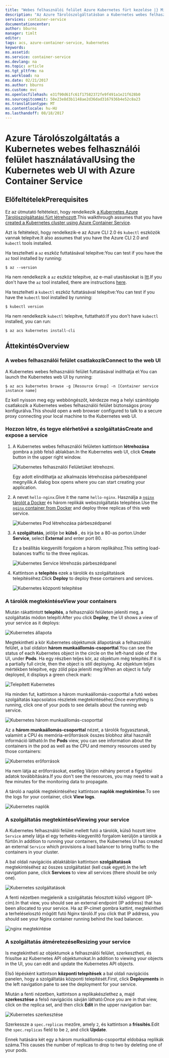 ```yaml
---
title: "Webes felhasználói felület Azure Kubernetes fürt kezelése |} Microsoft Docs"
description: "Az Azure Tárolószolgáltatásban a Kubernetes webes felhasználói felület használatával"
services: container-service
documentationcenter: 
author: bburns
manager: timlt
editor: 
tags: acs, azure-container-service, kubernetes
keywords: 
ms.assetid: 
ms.service: container-service
ms.devlang: na
ms.topic: article
ms.tgt_pltfrm: na
ms.workload: na
ms.date: 02/21/2017
ms.author: bburns
ms.custom: mvc
ms.openlocfilehash: e31f90d61fc61f17582372fe9f491a1e21f628b0
ms.sourcegitcommit: 50e23e8d3b1148ae2d36dad3167936b4e52c8a23
ms.translationtype: MT
ms.contentlocale: hu-HU
ms.lasthandoff: 08/18/2017
---
```

# <a name="using-the-kubernetes-web-ui-with-azure-container-service"></a><span data-ttu-id="ede39-103">Azure Tárolószolgáltatás a Kubernetes webes felhasználói felület használatával</span><span class="sxs-lookup"><span data-stu-id="ede39-103">Using the Kubernetes web UI with Azure Container Service</span></span>

## <a name="prerequisites"></a><span data-ttu-id="ede39-104">Előfeltételek</span><span class="sxs-lookup"><span data-stu-id="ede39-104">Prerequisites</span></span>
<span data-ttu-id="ede39-105">Ez az útmutató feltételezi, hogy rendelkezik [a Kubernetes Azure Tárolószolgáltatási fürt létrehozott](container-service-kubernetes-walkthrough.md).</span><span class="sxs-lookup"><span data-stu-id="ede39-105">This walkthrough assumes that you have [created a Kubernetes cluster using Azure Container Service](container-service-kubernetes-walkthrough.md).</span></span>


<span data-ttu-id="ede39-106">Azt is feltételezi, hogy rendelkezik-e az Azure CLI 2.0 és `kubectl` eszközök vannak telepítve.</span><span class="sxs-lookup"><span data-stu-id="ede39-106">It also assumes that you have the Azure CLI 2.0 and `kubectl` tools installed.</span></span>

<span data-ttu-id="ede39-107">Ha tesztelheti a `az` eszköz futtatásával telepítve:</span><span class="sxs-lookup"><span data-stu-id="ede39-107">You can test if you have the `az` tool installed by running:</span></span>

```console
$ az --version
```

<span data-ttu-id="ede39-108">Ha nem rendelkezik a `az` eszköz telepítve, az e-mail utasításokat is [Itt](https://github.com/azure/azure-cli#installation).</span><span class="sxs-lookup"><span data-stu-id="ede39-108">If you don't have the `az` tool installed, there are instructions [here](https://github.com/azure/azure-cli#installation).</span></span>

<span data-ttu-id="ede39-109">Ha tesztelheti a `kubectl` eszköz futtatásával telepítve:</span><span class="sxs-lookup"><span data-stu-id="ede39-109">You can test if you have the `kubectl` tool installed by running:</span></span>

```console
$ kubectl version
```

<span data-ttu-id="ede39-110">Ha nem rendelkezik `kubectl` telepítve, futtatható:</span><span class="sxs-lookup"><span data-stu-id="ede39-110">If you don't have `kubectl` installed, you can run:</span></span>

```console
$ az acs kubernetes install-cli
```

## <a name="overview"></a><span data-ttu-id="ede39-111">Áttekintés</span><span class="sxs-lookup"><span data-stu-id="ede39-111">Overview</span></span>

### <a name="connect-to-the-web-ui"></a><span data-ttu-id="ede39-112">A webes felhasználói felület csatlakozik</span><span class="sxs-lookup"><span data-stu-id="ede39-112">Connect to the web UI</span></span>
<span data-ttu-id="ede39-113">A Kubernetes webes felhasználói felület futtatásával indíthatja el:</span><span class="sxs-lookup"><span data-stu-id="ede39-113">You can launch the Kubernetes web UI by running:</span></span>

```console
$ az acs kubernetes browse -g [Resource Group] -n [Container service instance name]
```

<span data-ttu-id="ede39-114">Ez kell nyisson meg egy webböngészőt, kérdezze meg a helyi számítógép csatlakozik a Kubernetes webes felhasználói felület biztonságos proxy konfigurálva.</span><span class="sxs-lookup"><span data-stu-id="ede39-114">This should open a web browser configured to talk to a secure proxy connecting your local machine to the Kubernetes web UI.</span></span>

### <a name="create-and-expose-a-service"></a><span data-ttu-id="ede39-115">Hozzon létre, és tegye elérhetővé a szolgáltatás</span><span class="sxs-lookup"><span data-stu-id="ede39-115">Create and expose a service</span></span>
1. <span data-ttu-id="ede39-116">A Kubernetes webes felhasználói felületen kattintson **létrehozása** gombra a jobb felső ablakban.</span><span class="sxs-lookup"><span data-stu-id="ede39-116">In the Kubernetes web UI, click **Create** button in the upper right window.</span></span>

    ![Kubernetes felhasználói Felületüket létrehozni.](./media/container-service-kubernetes-ui/create.png)

    <span data-ttu-id="ede39-118">Egy adott elindíthatja az alkalmazás létrehozása párbeszédpanel megnyílik.</span><span class="sxs-lookup"><span data-stu-id="ede39-118">A dialog box opens where you can start creating your application.</span></span>

2. <span data-ttu-id="ede39-119">A nevet `hello-nginx`.</span><span class="sxs-lookup"><span data-stu-id="ede39-119">Give it the name `hello-nginx`.</span></span> <span data-ttu-id="ede39-120">Használja a [ `nginx` tárolót a Docker](https://hub.docker.com/_/nginx/) és három replikák webszolgáltatás telepítése.</span><span class="sxs-lookup"><span data-stu-id="ede39-120">Use the [`nginx` container from Docker](https://hub.docker.com/_/nginx/) and deploy three replicas of this web service.</span></span>

    ![Kubernetes Pod létrehozása párbeszédpanel](./media/container-service-kubernetes-ui/nginx.png)

3. <span data-ttu-id="ede39-122">A **szolgáltatás**, jelölje be **külső** , és írja be a 80-as porton.</span><span class="sxs-lookup"><span data-stu-id="ede39-122">Under **Service**, select **External** and enter port 80.</span></span>

    <span data-ttu-id="ede39-123">Ez a beállítás kiegyenlíti forgalom a három replikához.</span><span class="sxs-lookup"><span data-stu-id="ede39-123">This setting load-balances traffic to the three replicas.</span></span>

    ![Kubernetes Service létrehozás párbeszédpanel](./media/container-service-kubernetes-ui/service.png)

4. <span data-ttu-id="ede39-125">Kattintson a **telepítés** ezek a tárolók és szolgáltatások telepítéséhez.</span><span class="sxs-lookup"><span data-stu-id="ede39-125">Click **Deploy** to deploy these containers and services.</span></span>

    ![Kubernetes központi telepítése](./media/container-service-kubernetes-ui/deploy.png)

### <a name="view-your-containers"></a><span data-ttu-id="ede39-127">A tárolók megtekintése</span><span class="sxs-lookup"><span data-stu-id="ede39-127">View your containers</span></span>
<span data-ttu-id="ede39-128">Miután rákattintott **telepítés**, a felhasználói felületen jeleníti meg, a szolgáltatás módon telepíti:</span><span class="sxs-lookup"><span data-stu-id="ede39-128">After you click **Deploy**, the UI shows a view of your service as it deploys:</span></span>

![Kubernetes állapota](./media/container-service-kubernetes-ui/status.png)

<span data-ttu-id="ede39-130">Megtekintheti a kör Kubernetes objektumok állapotának a felhasználói felület, a bal oldalon **három munkaállomás-csoporttal**.</span><span class="sxs-lookup"><span data-stu-id="ede39-130">You can see the status of each Kubernetes object in the circle on the left-hand side of the UI, under **Pods**.</span></span> <span data-ttu-id="ede39-131">Ha egy részben teljes kör, az objektum még telepítés.</span><span class="sxs-lookup"><span data-stu-id="ede39-131">If it is a partially full circle, then the object is still deploying.</span></span> <span data-ttu-id="ede39-132">Az objektum teljes mértékben telepítve, egy zöld pipa jeleníti meg:</span><span class="sxs-lookup"><span data-stu-id="ede39-132">When an object is fully deployed, it displays a green check mark:</span></span>

![Telepített Kubernetes](./media/container-service-kubernetes-ui/deployed.png)

<span data-ttu-id="ede39-134">Ha minden fut, kattintson a három munkaállomás-csoporttal a futó webes szolgáltatás kapcsolatos részletek megtekintéséhez.</span><span class="sxs-lookup"><span data-stu-id="ede39-134">Once everything is running, click one of your pods to see details about the running web service.</span></span>

![Kubernetes három munkaállomás-csoporttal](./media/container-service-kubernetes-ui/pods.png)

<span data-ttu-id="ede39-136">Az a **három munkaállomás-csoporttal** nézet, a tárolók fogyasztanak, valamint a CPU és memória-erőforrások összes blobhoz által használt információ látható:</span><span class="sxs-lookup"><span data-stu-id="ede39-136">In the **Pods** view, you can see information about the containers in the pod as well as the CPU and memory resources used by those containers:</span></span>

![Kubernetes erőforrások](./media/container-service-kubernetes-ui/resources.png)

<span data-ttu-id="ede39-138">Ha nem látja az erőforrásokat, esetleg Várjon néhány percet a figyelési adatok továbbítására.</span><span class="sxs-lookup"><span data-stu-id="ede39-138">If you don't see the resources, you may need to wait a few minutes for the monitoring data to propagate.</span></span>

<span data-ttu-id="ede39-139">A tároló a naplók megtekintéséhez kattintson **naplók megtekintése**.</span><span class="sxs-lookup"><span data-stu-id="ede39-139">To see the logs for your container, click **View logs**.</span></span>

![Kubernetes naplók](./media/container-service-kubernetes-ui/logs.png)

### <a name="viewing-your-service"></a><span data-ttu-id="ede39-141">A szolgáltatás megtekintése</span><span class="sxs-lookup"><span data-stu-id="ede39-141">Viewing your service</span></span>
<span data-ttu-id="ede39-142">A Kubernetes felhasználói felület mellett futó a tárolók, külső hozott létre `Service` amely látja el egy terhelés-kiegyenlítő forgalom kerüljön a tárolók a fürtön.</span><span class="sxs-lookup"><span data-stu-id="ede39-142">In addition to running your containers, the Kubernetes UI has created an external `Service` which provisions a load balancer to bring traffic to the containers in your cluster.</span></span>

<span data-ttu-id="ede39-143">A bal oldali navigációs ablaktáblán kattintson **szolgáltatások** megtekintéséhez az összes szolgáltatást (kell csak egyet).</span><span class="sxs-lookup"><span data-stu-id="ede39-143">In the left navigation pane, click **Services** to view all services (there should be only one).</span></span>

![Kubernetes szolgáltatások](./media/container-service-kubernetes-ui/service-deployed.png)

<span data-ttu-id="ede39-145">A fenti nézetben megjelenik a szolgáltatás felosztott külső végpont (IP-cím).</span><span class="sxs-lookup"><span data-stu-id="ede39-145">In that view, you should see an external endpoint (IP address) that has been allocated to your service.</span></span>
<span data-ttu-id="ede39-146">Ha az IP-címet gombra kattint, megtekintheti a terheléselosztó mögött futó Nginx tároló.</span><span class="sxs-lookup"><span data-stu-id="ede39-146">If you click that IP address, you should see your Nginx container running behind the load balancer.</span></span>

![nginx megtekintése](./media/container-service-kubernetes-ui/nginx-page.png)

### <a name="resizing-your-service"></a><span data-ttu-id="ede39-148">A szolgáltatás átméretezése</span><span class="sxs-lookup"><span data-stu-id="ede39-148">Resizing your service</span></span>
<span data-ttu-id="ede39-149">Is megtekintheti az objektumok a felhasználói felület, szerkesztheti, és frissítse az Kubernetes API objektumokat.</span><span class="sxs-lookup"><span data-stu-id="ede39-149">In addition to viewing your objects in the UI, you can edit and update the Kubernetes API objects.</span></span>

<span data-ttu-id="ede39-150">Első lépésként kattintson **központi telepítések** a bal oldali navigációs panelen, hogy a szolgáltatás központi telepítését.</span><span class="sxs-lookup"><span data-stu-id="ede39-150">First, click **Deployments** in the left navigation pane to see the deployment for your service.</span></span>

<span data-ttu-id="ede39-151">Miután a fenti nézetben, kattintson a replikakészlethez a, majd **szerkesztése** a felső navigációs sávján látható:</span><span class="sxs-lookup"><span data-stu-id="ede39-151">Once you are in that view, click on the replica set, and then click **Edit** in the upper navigation bar:</span></span>

![Kubernetes szerkesztése](./media/container-service-kubernetes-ui/edit.png)

<span data-ttu-id="ede39-153">Szerkessze a `spec.replicas` mezőre, amely `2`, és kattintson a **frissítés**.</span><span class="sxs-lookup"><span data-stu-id="ede39-153">Edit the `spec.replicas` field to be `2`, and click **Update**.</span></span>

<span data-ttu-id="ede39-154">Ennek hatására két egy a három munkaállomás-csoporttal eldobása replikák száma.</span><span class="sxs-lookup"><span data-stu-id="ede39-154">This causes the number of replicas to drop to two by deleting one of your pods.</span></span>

 

